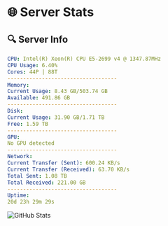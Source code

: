 # 🌐 Server Stats
## 🔍 Server Info
```yaml
CPU: Intel(R) Xeon(R) CPU E5-2699 v4 @ 1347.87MHz
CPU Usage: 6.40%
Cores: 44P | 88T
-----------------------------------
Memory:
Current Usage: 8.43 GB/503.74 GB
Available: 491.86 GB
-----------------------------------
Disk:
Current Usage: 31.90 GB/1.71 TB
Free: 1.59 TB
-----------------------------------
GPU:
No GPU detected
-----------------------------------
Network:
Current Transfer (Sent): 600.24 KB/s
Current Transfer (Received): 63.70 KB/s
Total Sent: 1.08 TB
Total Received: 221.00 GB
-----------------------------------
Uptime:
20d 23h 29m 29s
```
![GitHub Stats](https://img.shields.io/badge/Updated-2025-05-10_16:38:17-blue)